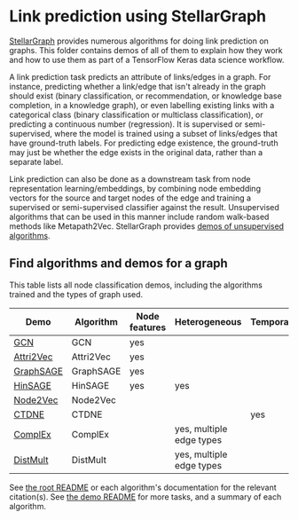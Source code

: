 # Link prediction using StellarGraph

[StellarGraph](https://github.com/stellargraph/stellargraph) provides numerous algorithms for doing link prediction on graphs. This folder contains demos of all of them to explain how they work and how to use them as part of a TensorFlow Keras data science workflow.

A link prediction task predicts an attribute of links/edges in a graph. For instance, predicting whether a link/edge that isn't already in the graph should exist (binary classification, or recommendation, or knowledge base completion, in a knowledge graph), or even labelling existing links with a categorical class (binary classification or multiclass classification), or predicting a continuous number (regression). It is supervised or semi-supervised, where the model is trained using a subset of links/edges that have ground-truth labels. For predicting edge existence, the ground-truth may just be whether the edge exists in the original data, rather than a separate label.

Link prediction can also be done as a downstream task from node representation learning/embeddings, by combining node embedding vectors for the source and target nodes of the edge and training a supervised or semi-supervised classifier against the result. Unsupervised algorithms that can be used in this manner include random walk-based methods like Metapath2Vec. StellarGraph provides [demos of unsupervised algorithms](../embeddings).

## Find algorithms and demos for a graph

This table lists all node classification demos, including the algorithms trained and the types of graph used.

| Demo | Algorithm | Node features | Heterogeneous | Temporal |
|---|---|---|---|---|
| [GCN][gcn] | GCN | yes | | |
| [Attri2Vec][attri2vec] | Attri2Vec | yes | | |
| [GraphSAGE][graphsage] | GraphSAGE | yes | | |
| [HinSAGE][hinsage] | HinSAGE | yes | yes | |
| [Node2Vec][node2vec] | Node2Vec | | | |
| [CTDNE][ctdne] | CTDNE | | | yes |
| [ComplEx][complex] | ComplEx | | yes, multiple edge types | |
| [DistMult][distmult] | DistMult | | yes, multiple edge types | |

[gcn]: gcn/cora-gcn-links-example.ipynb
[attri2vec]: attri2vec/stellargraph-attri2vec-DBLP.ipynb
[graphsage]: graphsage/cora-links-example.ipynb
[hinsage]: hinsage/movielens-recommender.ipynb
[node2vec]: random-walks/cora-lp-demo.ipynb
[ctdne]: random-walks/ctdne-link-prediction.ipynb
[complex]: knowledge-graphs/complex.ipynb
[distmult]: knowledge-graphs/distmult.ipynb

See [the root README](../../README.md) or each algorithm's documentation for the relevant citation(s). See [the demo README](../README.md) for more tasks, and a summary of each algorithm.
